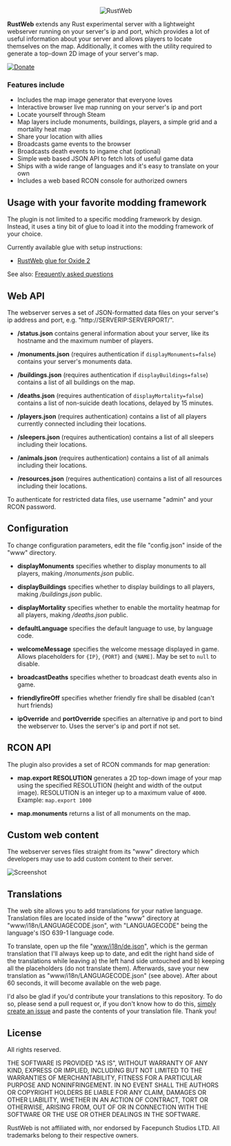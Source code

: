 <p align="center">
	<img src="https://raw.github.com/dcodeIO/RustWeb/master/rustweb.png" alt="RustWeb" />
</p>

**RustWeb** extends any Rust experimental server with a lightweight webserver running on your server's ip and port, which provides a lot of useful information about your server and allows players to locate themselves on the map. Additionally, it comes with the utility required to generate a top-down 2D image of your server's map.

[![Donate](https://raw.githubusercontent.com/dcodeIO/RustWeb/master/donate.png)](https://www.paypal.com/cgi-bin/webscr?cmd=_donations&business=dcode%40dcode.io&item_name=RustWeb)

### Features include

* Includes the map image generator that everyone loves
* Interactive browser live map running on your server's ip and port
* Locate yourself through Steam
* Map layers include monuments, buildings, players, a simple grid and a mortality heat map
* Share your location with allies
* Broadcasts game events to the browser
* Broadcasts death events to ingame chat (optional)
* Simple web based JSON API to fetch lots of useful game data
* Ships with a wide range of languages and it's easy to translate on your own
* Includes a web based RCON console for authorized owners

Usage with your favorite modding framework
------------------------------------------
The plugin is not limited to a specific modding framework by design. Instead, it uses a tiny bit of glue to load it into the modding framework of your choice.

Currently available glue with setup instructions:

* [RustWeb glue for Oxide 2](Oxide.Ext.RustWeb)

See also: [Frequently asked questions](https://github.com/dcodeIO/RustWeb/blob/master/FAQ.md)

Web API
-------
The webserver serves a set of JSON-formatted data files on your server's ip address and port, e.g. "http://SERVERIP:SERVERPORT/".

* **/status.json**
contains general information about your server, like its hostname and the maximum number of players.

* **/monuments.json** (requires authentication if `displayMonuments=false`)
contains your server's monuments data.

* **/buildings.json** (requires authentication if `displayBuildings=false`)
contains a list of all buildings on the map.

* **/deaths.json** (requires authentication of `displayMortality=false`)
contains a list of non-suicide death locations, delayed by 15 minutes.

* **/players.json** (requires authentication)
contains a list of all players currently connected including their locations.

* **/sleepers.json** (requires authentication)
contains a list of all sleepers including their locations.

* **/animals.json** (requires authentication)
contains a list of all animals including their locations.

* **/resources.json** (requires authentication)
contains a list of all resources including their locations.

To authenticate for restricted data files, use username "admin" and your RCON password.

Configuration
-------------
To change configuration parameters, edit the file "config.json" inside of the "www" directory.

* **displayMonuments**
specifies whether to display monuments to all players, making */monuments.json* public.

* **displayBuildings**
specifies whether to display buildings to all players, making */buildings.json* public.

* **displayMortality**
specifies whether to enable the mortality heatmap for all players, making */deaths.json* public.

* **defaultLanguage**
specifies the default language to use, by language code.

* **welcomeMessage**
specifies the welcome message displayed in game. Allows placeholders for `{IP}`, `{PORT}` and `{NAME]`. May be set to `null` to disable.

* **broadcastDeaths**
specifies whether to broadcast death events also in game.

* **friendlyfireOff**
specifies whether friendly fire shall be disabled (can't hurt friends)

* **ipOverride** and **portOverride**
specifies an alternative ip and port to bind the webserver to. Uses the server's ip and port if not set.

RCON API
--------
The plugin also provides a set of RCON commands for map generation:

* **map.export RESOLUTION**
generates a 2D top-down image of your map using the specified RESOLUTION (height and width of the output image). RESOLUTION is an integer up to a maximum value of `4000`. Example: `map.export 1000`

* **map.monuments**
returns a list of all monuments on the map.

Custom web content
------------------
The webserver serves files straight from its "www" directory which developers may use to add custom content to their server.

![Screenshot](https://raw.github.com/dcodeIO/RustWeb/master/screenshot.jpg)

Translations
------------
The web site allows you to add translations for your native language. Translation files are located inside of the "www" directory at "www/i18n/LANGUAGECODE.json", with "LANGUAGECODE" being the language's ISO 639-1 language code.

To translate, open up the file "[www/i18n/de.json](https://github.com/dcodeIO/RustWeb/blob/master/www/i18n/de.json)", which is the german translation that I'll always keep up to date, and edit the right hand side of the translations while leaving a) the left hand side untouched and b) keeping all the placeholders (do not translate them). Afterwards, save your new translation as "www/i18n/LANGUAGECODE.json" (see above). After about 60 seconds, it will become available on the web page.

I'd also be glad if you'd contribute your translations to this repository. To do so, please send a pull request or, if you don't know how to do this, [simply create an issue](https://github.com/dcodeIO/RustWeb/issues) and paste the contents of your translation file. Thank you!

License
-------
All rights reserved.

THE SOFTWARE IS PROVIDED "AS IS", WITHOUT WARRANTY OF ANY KIND, EXPRESS OR IMPLIED, INCLUDING BUT NOT LIMITED TO THE WARRANTIES OF MERCHANTABILITY, FITNESS FOR A PARTICULAR PURPOSE AND NONINFRINGEMENT. IN NO EVENT SHALL THE AUTHORS OR COPYRIGHT HOLDERS BE LIABLE FOR ANY CLAIM, DAMAGES OR OTHER LIABILITY, WHETHER IN AN ACTION OF CONTRACT, TORT OR OTHERWISE, ARISING FROM, OUT OF OR IN CONNECTION WITH THE SOFTWARE OR THE USE OR OTHER DEALINGS IN THE SOFTWARE.

RustWeb is not affiliated with, nor endorsed by Facepunch Studios LTD. All trademarks belong to their respective owners.
